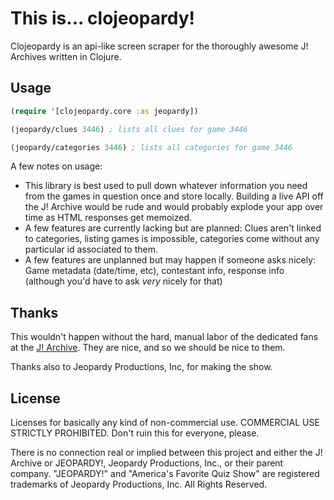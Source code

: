 # This is... clojeopardy!

Clojeopardy is an api-like screen scraper for the thoroughly awesome J! Archives written in Clojure. 

## Usage

```clj
(require '[clojeopardy.core :as jeopardy])

(jeopardy/clues 3446) ; lists all clues for game 3446

(jeopardy/categories 3446) ; lists all categories for game 3446

```

A few notes on usage:

* This library is best used to pull down whatever information you need from the games in question once and store locally. Building a live API off the J! Archive would be rude and would probably explode your app over time as HTML responses get memoized.
* A few features are currently lacking but are planned: Clues aren't linked to categories, listing games is impossible, categories come without any particular id associated to them.
* A few features are unplanned but may happen if someone asks nicely: Game metadata (date/time, etc), contestant info, response info (although you'd have to ask *very* nicely for that)

## Thanks

This wouldn't happen without the hard, manual labor of the dedicated fans at the [J! Archive](http://j-archive.com/). They are nice, and so we should be nice to them.

Thanks also to Jeopardy Productions, Inc, for making the show.

## License

Licenses for basically any kind of non-commercial use. COMMERCIAL USE STRICTLY PROHIBITED. Don't ruin this for everyone, please.

There is no connection real or implied between this project and either the J! Archive or JEOPARDY!, Jeopardy Productions, Inc., or their parent company. "JEOPARDY!" and "America's Favorite Quiz Show" are registered trademarks of Jeopardy Productions, Inc. All Rights Reserved.
